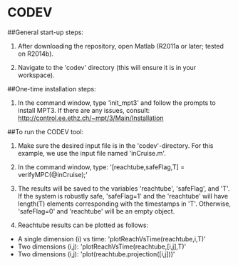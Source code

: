 # CODEV

##General start-up steps:

1. After downloading the repository, open Matlab (R2011a or later; tested on R2014b).

2. Navigate to the 'codev' directory (this will ensure it is in your workspace).


##One-time installation steps:

1. In the command window, type 'init_mpt3' and follow the prompts to install MPT3. 
If there are any issues, consult: http://control.ee.ethz.ch/~mpt/3/Main/Installation


##To run the CODEV tool:

1. Make sure the desired input file is in the 'codev'-directory. For this example, we use the input file named 'inCruise.m'.

2. In the command window, type: '[reachtube,safeFlag,T] = verifyMPC(@inCruise);'

3. The results will be saved to the variables 'reachtube', 'safeFlag', and 'T'. 
If the system is robustly safe, 'safeFlag=1' and the 'reachtube' will have length(T) elements corresponding with the timestamps in 'T'. Otherwise, 'safeFlag=0' and 'reachtube' will be an empty object.

4. Reachtube results can be plotted as follows:
* A single dimension (i) vs time: 'plotReachVsTime(reachtube,i,T)'
* Two dimensions (i,j): 'plotReachVsTime(reachtube,[i,j],T)'
* Two dimensions (i,j): 'plot(reachtube.projection([i,j]))'
